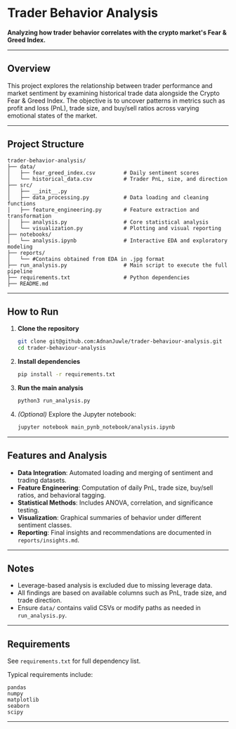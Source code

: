 


# Trader Behavior Analysis

**Analyzing how trader behavior correlates with the crypto market's Fear & Greed Index.**

---

## Overview

This project explores the relationship between trader performance and market sentiment by examining historical trade data alongside the Crypto Fear & Greed Index. The objective is to uncover patterns in metrics such as profit and loss (PnL), trade size, and buy/sell ratios across varying emotional states of the market.

---

## Project Structure

```
trader-behavior-analysis/
├── data/
│   ├── fear_greed_index.csv         # Daily sentiment scores
│   └── historical_data.csv          # Trader PnL, size, and direction
├── src/
│   ├── __init__.py
│   ├── data_processing.py           # Data loading and cleaning functions
│   ├── feature_engineering.py       # Feature extraction and transformation
│   ├── analysis.py                  # Core statistical analysis
│   └── visualization.py             # Plotting and visual reporting
├── notebooks/
│   └── analysis.ipynb               # Interactive EDA and exploratory modeling
├── reports/
│   └── #Contains obtained from EDA in .jpg format
├── run_analysis.py                  # Main script to execute the full pipeline
├── requirements.txt                 # Python dependencies
├── README.md
```

---

## How to Run

1. **Clone the repository**

   ```bash
   git clone git@github.com:AdnanJuwle/trader-behaviour-analysis.git
   cd trader-behaviour-analysis
   ```

2. **Install dependencies**

   ```bash
   pip install -r requirements.txt
   ```

3. **Run the main analysis**

   ```bash
   python3 run_analysis.py
   ```

4. *(Optional)* Explore the Jupyter notebook:

   ```bash
   jupyter notebook main_pynb_notebook/analysis.ipynb
   ```

---

## Features and Analysis

* **Data Integration**: Automated loading and merging of sentiment and trading datasets.
* **Feature Engineering**: Computation of daily PnL, trade size, buy/sell ratios, and behavioral tagging.
* **Statistical Methods**: Includes ANOVA, correlation, and significance testing.
* **Visualization**: Graphical summaries of behavior under different sentiment classes.
* **Reporting**: Final insights and recommendations are documented in `reports/insights.md`.

---

## Notes

* Leverage-based analysis is excluded due to missing leverage data.
* All findings are based on available columns such as PnL, trade size, and trade direction.
* Ensure `data/` contains valid CSVs or modify paths as needed in `run_analysis.py`.

---

## Requirements

See `requirements.txt` for full dependency list.

Typical requirements include:

```
pandas
numpy
matplotlib
seaborn
scipy
```

---

